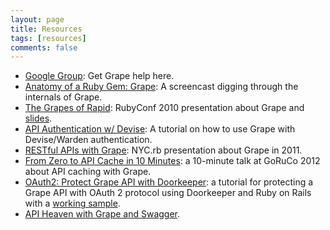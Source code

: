 ```yaml
---
layout: page
title: Resources
tags: [resources]
comments: false
---
```


* [Google Group](https://groups.google.com/group/ruby-grape): Get Grape help here.
* [Anatomy of a Ruby Gem: Grape](https://vimeo.com/98830727): A screencast digging through the internals of Grape.
* [The Grapes of Rapid](https://www.youtube.com/watch?v=C7beg3OzxC4): RubyConf 2010 presentation about Grape and [slides](https://github.com/downloads/ruby-grape/grape/The%20Grapes%20of%20Rapid.pdf).
* [API Authentication w/ Devise](http://code.dblock.org/grape-api-authentication-w-devise): A tutorial on how to use Grape with Devise/Warden authentication.
* [RESTful APIs with Grape](http://www.slideshare.net/dblockdotorg/building-restful-apis-w-grape): NYC.rb presentation about Grape in 2011.
* [From Zero to API Cache in 10 Minutes](https://www.youtube.com/watch?v=e9HLflRXMcA): a 10-minute talk at GoRuCo 2012 about API caching with Grape.
* [OAuth2: Protect Grape API with Doorkeeper](http://blog.yorkxin.org/posts/2013/11/05/oauth2-tutorial-grape-api-doorkeeper-en): a tutorial for protecting a Grape API with OAuth 2 protocol using Doorkeeper and Ruby on Rails with a [working sample](https://github.com/chitsaou/oauth2-api-sample).
* [API Heaven with Grape and Swagger](http://bitboxer.de/2014/02/09/rails-api/).
